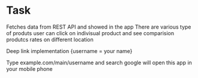 # Task

Fetches data from REST API and showed in the app
There are various type of produts user can click on indivisual product and see comparision produtcs rates on different location


Deep link implementation
{username = your name}

Type example.com/main/username and search google will open this app in your mobile phone 
